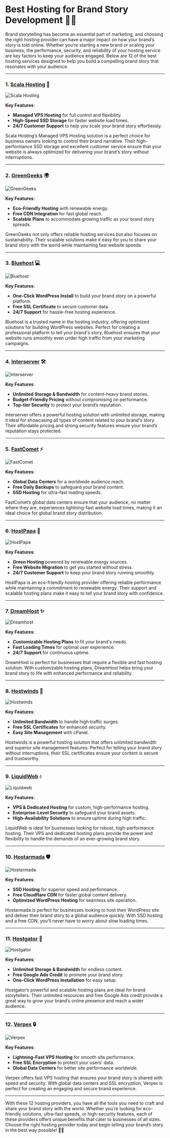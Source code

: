 # Best Hosting for Brand Story Development 📝🌐

Brand storytelling has become an essential part of marketing, and choosing the right hosting provider can have a major impact on how your brand’s story is told online. Whether you’re starting a new brand or scaling your business, the performance, security, and reliability of your hosting service are key factors to keep your audience engaged. Below are 12 of the best hosting services designed to help you build a compelling brand story that resonates with your audience.

---

### 1. [**Scala Hosting**](https://snipitx.com/scala-jy) 🌟

![Scala Hosting](https://i.imgur.com/uJ5JIK3.png "Scala Web Hosting")

**Key Features**:
- **Managed VPS Hosting** for full control and flexibility.
- **High-Speed SSD Storage** for faster website load times.
- **24/7 Customer Support** to help you scale your brand story effortlessly.

Scala Hosting’s Managed VPS Hosting solution is a perfect choice for business owners looking to control their brand narrative. Their high-performance SSD storage and excellent customer service ensure that your website is always optimized for delivering your brand's story without interruptions.

---

### 2. [**GreenGeeks**](https://snipitx.com/greengeeks-jy) 🌍

![GreenGeeks](https://i.imgur.com/eEwuntu.jpg "GreenGeeks Hosting")

**Key Features**:
- **Eco-Friendly Hosting** with renewable energy.
- **Free CDN Integration** for fast global reach.
- **Scalable Plans** to accommodate growing traffic as your brand story spreads.

GreenGeeks not only offers reliable hosting services but also focuses on sustainability. Their scalable solutions make it easy for you to share your brand story with the world while maintaining fast website speeds.

---

### 3. [**Bluehost**](https://snipitx.com/bluehost-jy) 💻

![Bluehost](https://i.imgur.com/PasFF9E.jpeg "Bluehost Hosting")

**Key Features**:
- **One-Click WordPress Install** to build your brand story on a powerful platform.
- **Free SSL Certificate** to secure customer data.
- **24/7 Support** for hassle-free hosting experience.

Bluehost is a trusted name in the hosting industry, offering optimized solutions for building WordPress websites. Perfect for creating a professional platform to tell your brand's story, Bluehost ensures that your website runs smoothly even under high traffic from your marketing campaigns.

---

### 4. [**Interserver**](https://snipitx.com/interserver-jy) 🛠️

![Interserver](https://i.imgur.com/OM5dOEW.jpeg "Interserver Hosting")

**Key Features**:
- **Unlimited Storage & Bandwidth** for content-heavy brand stories.
- **Budget-Friendly Pricing** without compromising on performance.
- **Top-tier Security** to protect your brand’s reputation.

Interserver offers a powerful hosting solution with unlimited storage, making it ideal for showcasing all types of content related to your brand's story. Their affordable pricing and strong security features ensure your brand’s reputation stays protected.

---

### 5. [**FastComet**](https://snipitx.com/fastcomet-jy) ⚡

![FastComet](https://i.imgur.com/7qgXuWp.png "FastComet Hosting")

**Key Features**:
- **Global Data Centers** for a worldwide audience reach.
- **Free Daily Backups** to safeguard your brand content.
- **SSD Hosting** for ultra-fast loading speeds.

FastComet’s global data centers ensure that your audience, no matter where they are, experiences lightning-fast website load times, making it an ideal choice for global brand story distribution.

---

### 6. [**HostPapa**](https://snipitx.com/hostpapa-jy) 🌱

![HostPapa](https://i.imgur.com/ouDTkvl.jpeg "HostPapa Hosting")

**Key Features**:
- **Green Hosting** powered by renewable energy sources.
- **Free Website Migration** to get you started without stress.
- **24/7 Customer Support** to keep your brand story running smoothly.

HostPapa is an eco-friendly hosting provider offering reliable performance while maintaining a commitment to renewable energy. Their support and scalable hosting plans make it easy to tell your brand story with confidence.

---

### 7. [**DreamHost**](https://snipitx.com/dreamhost-jy) ✨

![Dreamhost](https://i.imgur.com/rXIg8ip.jpeg "Dreamhost Hosting")

**Key Features**:
- **Customizable Hosting Plans** to fit your brand's needs.
- **Fast Loading Times** for optimal user experience.
- **24/7 Support** for continuous uptime.

DreamHost is perfect for businesses that require a flexible and fast hosting solution. With customizable hosting plans, DreamHost helps bring your brand story to life with enhanced performance and reliability.

---

### 8. [**Hostwinds**](https://snipitx.com/hostwinds-jy) 💨

![Hostwinds](https://i.imgur.com/53aSNXx.jpeg "Hostwinds Hosting")

**Key Features**:
- **Unlimited Bandwidth** to handle high traffic surges.
- **Free SSL Certificates** for enhanced security.
- **Easy Site Management** with cPanel.

Hostwinds is a powerful hosting solution that offers unlimited bandwidth and superior site management features. Perfect for telling your brand story without interruptions, their SSL certificates ensure your content is secure and trustworthy.

---

### 9. [**LiquidWeb**](https://snipitx.com/liquidweb-jy) 💧

![Liquidweb](https://i.imgur.com/4IvT9SC.jpeg "Liquidweb Hosting")

**Key Features**:
- **VPS & Dedicated Hosting** for custom, high-performance hosting.
- **Enterprise-Level Security** to safeguard your brand assets.
- **High-Availability Solutions** to ensure uptime during high traffic.

LiquidWeb is ideal for businesses looking for robust, high-performance hosting. Their VPS and dedicated hosting plans provide the power and flexibility to handle the demands of an ever-growing brand story.

---

### 10. [**Hostarmada**](https://snipitx.com/hostarmada-jy) 🛡️

![Hostarmada](https://i.imgur.com/KFbdf3o.jpeg "Hostarmada Hosting")

**Key Features**:
- **SSD Hosting** for superior speed and performance.
- **Free Cloudflare CDN** for faster global content delivery.
- **Optimized WordPress Hosting** for seamless site operation.

Hostarmada is perfect for businesses looking to host their WordPress site and deliver their brand story to a global audience quickly. With SSD hosting and a free CDN, you’ll never have to worry about slow loading times.

---

### 11. [**Hostgator**](https://snipitx.com/hostgator-jy) 🐊

![Hostgator](https://i.imgur.com/BcVkH57.jpeg "Hostgator Hosting")

**Key Features**:
- **Unlimited Storage & Bandwidth** for endless content.
- **Free Google Ads Credit** to promote your brand story.
- **One-Click WordPress Installation** for easy setup.

Hostgator’s powerful and scalable hosting plans are ideal for brand storytellers. Their unlimited resources and free Google Ads credit provide a great way to grow your brand’s online presence and reach a wider audience.

---

### 12. [**Verpex**](https://snipitx.com/verpex-jy) 🔒

![Verpex](https://i.imgur.com/6x5LhiS.jpeg "Verpex Hosting")

**Key Features**:
- **Lightning-Fast VPS Hosting** for smooth site performance.
- **Free SSL Encryption** to protect your users' data.
- **Global Data Centers** for better site performance worldwide.

Verpex offers fast VPS hosting that ensures your brand story is shared with speed and security. With global data centers and SSL encryption, Verpex is perfect for creating an engaging and secure brand experience.

---

With these 12 hosting providers, you have all the tools you need to craft and share your brand story with the world. Whether you’re looking for eco-friendly solutions, ultra-fast speeds, or high-security features, each of these providers offers unique benefits that cater to businesses of all sizes. Choose the right hosting provider today and begin telling your brand’s story in the best way possible! 🚀🌟
